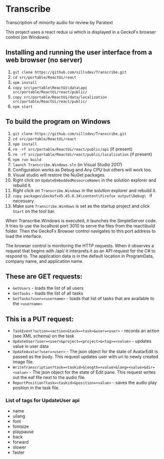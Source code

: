 # Transcribe
Transcription of minority audio for review by Paratext

This project uses a react redux ui which is displayed in a GeckoFx browser control (on Windows).

## Installing and running the user interface from a web browser (no server)
1. `git clone https://github.com/sillsdev/Transcribe.git`
1. `cd src/portable/ReactUi/react`
1. `npm install`
1. `copy src\portable\ReactUi\data\api src/portable/ReactUi/react/public/`
1. `copy src/portable/ReactUi/data/localization src/portable/ReactUi/react/public/`
1. `npm start`

## To build the program on Windows
1. `git clone https://github.com/sillsdev/Transcribe.git`
1. `cd src/portable/ReactUi/react`
1. `npm install`
1. `rm -rf src/portable/ReactUi/react/public/api` (if present)
1. `rm -rf src/portable/ReactUi/react/public/localization` (if present)
1. `npm run build`
1. `launch Transcribe.Windows.sln` (in Visual Studio 2017)
1. Configuration works as Debug and Any CPU but others will work too.
1. Visual studio will restore the NuGet packages.
1. Right click on `UpdateEmbeddedResourceNames` in the solution explorer and rebuild it.
1. Right click on `Transcribe.Windows` in the solution explorer and rebuild it.
1. `copy packages\Geckofx45.45.0.34\content\Firefox output\Debug\ ` if necessary.
1. Make sure `Transcribe.Windows` is set as the startup project and click `Start` on the tool bar.

When Transcribe.Windows is executed, it launches the SimpleServer code. It tries to use the localhost port 3010 to serve the files from the react\build folder. Then the GeckoFx Browser control navigates to this port address to load the interface.

The browser control is monitoring the HTTP requests. When it observes a request that begins with /api/ it interprets it as an API request for the C# to respond to. The application data is in the default location in ProgramData, company name, and application name.

## These are GET requests:
- `GetUsers` - loads the list of all users
- `GetTasks` - loads the list of all tasks
- `GetTasks?user=<username>` - loads that list of tasks that are available to the `<username>`

## This is a PUT request:
- `TaskEvent?action=<action>&task=<task>&user=<user>` - records an action (see XML schema) on the task
- `UpdateUser?user=<user>&project=<project>&<tag>=<value>` - updates value in user data
- `UpdateAvatar?user=<user>` - The json object for the state of AvatarEdit is passed as the body. This request updates user with uri to newly created image file.
- `WriteTranscription?task=<taskid>&length=<value>&lang=<value>&dir=<value>` - The json object for the state of Edit pane. This request writes out the eaf file next to the audio file.
- `ReportPosition?task=<taskid>&position=<value>` - saves the audio play position in the task file.

### List of tags for UpdateUser api
- name
- uilang
- font
- fontsize
- playpause
- back
- forward
- slower
- faster

